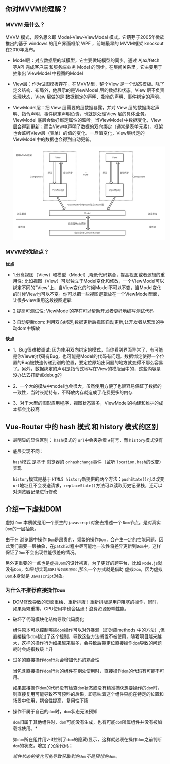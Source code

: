 ## 你对MVVM的理解？

### MVVM 是什么？
MVVM 模式，顾名思义即 Model-View-ViewModal 模式。它萌芽于2005年微软推出的基于 windows 的用户界面框架 WPF ，前端最早的 MVVM框架 knockout 在2010年发布。

- Model层：对应数据层的域模型，它主要做域模型的同步。通过 Ajax/fetch 等API 完成客户端 和服务端业务 Model 的同步。在层间关系里，它主要用于抽象出 ViewModel 中视图的Model

- View层：作为试图模板存在，在MVVM里，整个View 是一个动态模板。除了定义结构、布局外，他展示的是ViewModel 层的数据和状态。View 层不负责处理状态，View 层做的是 数据绑定的声明、指令的声明、事件绑定的声明。

- ViewModel层：把 View 层需要的层数据暴露，并对 View 层的数据绑定声明、指令声明、事件绑定声明负责，也就是处理View 层的具体业务。ViewModel 底层会做好绑定属性的监听。当ViewModel 中数据变化，View 层会得到更新；而当View中声明了数据的双向绑定（通常是表单元素），框架也会监听View层（表单）的值的变化。一旦值变化，View层绑定的ViewModel中的数据也会得到自动更新。

   ![2019-07-16-21-47-05](../.vuepress/public/img/frontend/d55fe97b6ef63370645754e1d4a760b6.png) 

### MVVM的优缺点？
**优点**

- 1.分离视图（View）和模型（Model）,降低代码耦合，提高视图或者逻辑的重用性: 比如视图（View）可以独立于Model变化和修改，一个ViewModel可以绑定不同的"View"上，当View变化的时候Model不可以不变，当Model变化的时候View也可以不变。你可以把一些视图逻辑放在一个ViewModel里面，让很多view重用这段视图逻辑

- 2 提高可测试性: ViewModel的存在可以帮助开发者更好地编写测试代码

- 3 自动更新dom: 利用双向绑定,数据更新后视图自动更新,让开发者从繁琐的手动dom中解放

**缺点**

- 1、Bug很难被调试: 因为使用双向绑定的模式，当你看到界面异常了，有可能是你View的代码有Bug，也可能是Model的代码有问题。数据绑定使得一个位置的Bug被快速传递到别的位置，要定位原始出问题的地方就变得不那么容易了。另外，数据绑定的声明是指令式地写在View的模版当中的，这些内容是没办法去打断点debug的

- 2、一个大的模块中model也会很大，虽然使用方便了也很容易保证了数据的一致性，当时长期持有，不释放内存就造成了花费更多的内存

- 3、对于大型的图形应用程序，视图状态较多，ViewModel的构建和维护的成本都会比较高

## Vue-Router  中的 hash 模式 和 history 模式的区别

- 最明显的显性区别： `hash`模式的 `url`中会夹杂着 `#`符号，而 `history`模式没有

- 底层实现不同：

  `hash`模式 是基于 浏览器的 `onhashchange`事件（监听 `location.hash`的改变）实现

  `history`模式是基于 `HTML5 history`新提供的两个方法：`pushState()`可以改变`url`地址且不会发送请求，`replaceState()`方法可以读取历史记录栈，还可以对浏览器记录进行修改 

  

## 介绍一下虚拟DOM

虚拟 `Dom` 本质就是用一个原生的`javascript`对象去描述一个 `Dom`节点。是对真实`Dom`的一层抽象。

由于在 浏览器中操作 `Dom`是昂贵的，频繁的操作`Dom`，会产生一定的性能问题，因此我们需要一层抽象，在`patch`过程中尽可能地一次性将差异更新到`Dom`中，这样保证了`Dom`不会出现性能很差的情况。

另外更重要的一点也是虚拟`Dom`的设计初衷，为了更好的跨平台，比如 `Node.js`就没有`Dom`，如果想实现`SSR(服务端渲染)`,那么一个方式就是借助 虚拟`Dom`，因为虚拟`Dom`本身就是 `Javascript`对象。

### 为什么不推荐直接操作`Dom`

-  DOM修改导致的页面重绘、重新排版！重新排版是用户阻塞的操作，同时，如果频繁重排，CPU使用率也会猛涨！浪费资源影响性能。 

- 破坏了代码模块化结构导致代码腐化

  组件原本可以控制哪些`dom`操作可以对外暴漏（即对应methods 中的方法）,但直接操作`dom`跳过了这个控制，导致这些方法搁置不被使用，随着项目越来越大，这样的操作行为如果越来越多，会导致后期定位直接操作`dom`导致的问题耗时会成指数级上升

- 过多的直接操作`dom`行为会增加代码的耦合性

  当包含直接操作`dom`行为的组件在别处使用时，直接操作`dom`的代码有可能不可用。

  如果直接操作`dom`的代码没有检查`dom`状态或没有精准捕获想要操作的`dom`时，则直接复用可能导致不可预料的后果，即意味着这个组件只能在特定的位置和场景中使用，耦合性提高，复用性下降

- 操作不属于自己的`dom`时，`dom`状态无法预知

  `dom`归属于其他组件时，`dom`可能没有生成，也有可能`dom`所属组件并没有被加载或使用。*

  如`dom`所在组件用v-if控制了`dom`的隐藏/显示，这样就必须在操作`dom`之前判断`dom`的状态，增加了冗余代码；

  *组件状态的变化可能导致获取到的`dom`不是预想的`dom`。*

